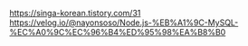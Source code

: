 https://singa-korean.tistory.com/31  
https://velog.io/@nayonsoso/Node.js-%EB%A1%9C-MySQL-%EC%A0%9C%EC%96%B4%ED%95%98%EA%B8%B0
